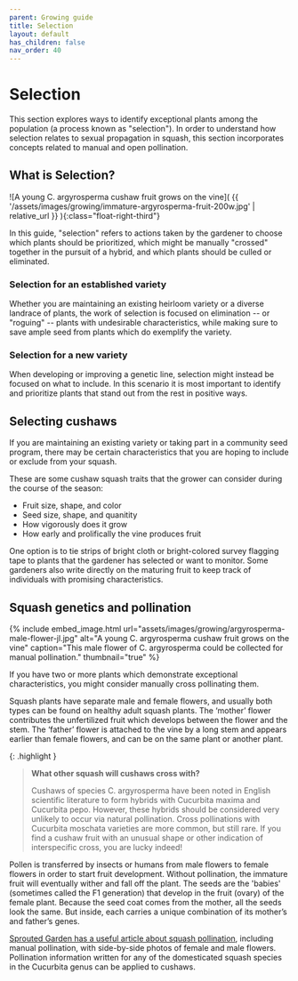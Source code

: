```yaml
---
parent: Growing guide
title: Selection
layout: default
has_children: false
nav_order: 40
---
```


# Selection

This section explores ways to identify exceptional plants among the population (a process known as "selection"). In order to understand how selection relates to sexual propagation in squash, this section incorporates concepts related to manual and open pollination.

## What is Selection?

![A young C. argyrosperma cushaw fruit grows on the vine]( {{ '/assets/images/growing/immature-argyrosperma-fruit-200w.jpg' | relative_url }} ){:class="float-right-third"}

In this guide, "selection" refers to actions taken by the gardener to choose which plants should be prioritized, which might be manually "crossed" together in the pursuit of a hybrid, and which plants should be culled or eliminated.

### Selection for an established variety

Whether you are maintaining an existing heirloom variety or a diverse landrace of plants, the work of selection is focused on elimination -- or "roguing" -- plants with undesirable characteristics, while making sure to save ample seed from plants which do exemplify the variety.

### Selection for a new variety

When developing or improving a genetic line, selection might instead be focused on what to include. In this scenario it is most important to identify and prioritize plants that stand out from the rest in positive ways.

## Selecting cushaws

If you are maintaining an existing variety or taking part in a community seed program, there may be certain characteristics that you are hoping to include or exclude from your squash.

These are some cushaw squash traits that the grower can consider during the course of the season:

- Fruit size, shape, and color
- Seed size, shape, and quanitity
- How vigorously does it grow
- How early and prolifically the vine produces fruit

One option is to tie strips of bright cloth or bright-colored survey flagging tape to plants that the gardener has selected or want to monitor. Some gardeners also write directly on the maturing fruit to keep track of individuals with promising characteristics.

## Squash genetics and pollination

{% include embed_image.html
    url="assets/images/growing/argyrosperma-male-flower-jl.jpg"
    alt="A young C. argyrosperma cushaw fruit grows on the vine"
    caption="This male flower of C. argyrosperma could be collected for manual pollination."
    thumbnail="true"
%}

If you have two or more plants which demonstrate exceptional characteristics, you might consider manually cross pollinating them.

Squash plants have separate male and female flowers, and usually both types can be found on healthy adult squash plants. The ‘mother’ flower contributes the unfertilized fruit which develops between the flower and the stem. The ‘father’ flower is attached to the vine by a long stem and appears earlier than female flowers, and can be on the same plant or another plant.

{: .highlight }
> **What other squash will cushaws cross with?**
>
>Cushaws of species C. argyrosperma have been noted in English scientific literature to form hybrids with Cucurbita maxima and Cucurbita pepo. However, these hybrids should be considered very unlikely to occur via natural pollination.
>Cross pollinations with Cucurbita moschata varieties are more common, but still rare. If you find a cushaw fruit with an unusual shape or other indication of interspecific cross, you are lucky indeed!

Pollen is transferred by insects or humans from male flowers to female flowers in order to start fruit development. Without pollination, the immature fruit will eventually wither and fall off the plant. The seeds are the 'babies' (sometimes called the F1 generation) that develop in the fruit (ovary) of the female plant. Because the seed coat comes from the mother, all the seeds look the same. But inside, each carries a unique combination of its mother’s and father’s genes.

[Sprouted Garden has a useful article about squash pollination](https://sproutedgarden.com/hand-pollinate-squash/), including manual pollination, with side-by-side photos of female and male flowers. Pollination information written for any of the domesticated squash species in the Cucurbita genus can be applied to cushaws.